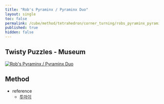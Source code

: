 ```yaml
---
title: "Rob's Pyraminx / Pyraminx Duo"
layout: single
toc: false
permalink: /cube/method/tetrahedron/corner_turning/robs_pyraminx_pyraminx_duo
published: true
hidden: false
---
```


<head>
  <base target="_blank">
</head>



## Twisty Puzzles - Museum

<a href="https://twistypuzzles.com/app/museum/museum_showitem.php?pkey=4714">
  <img alt="Rob's Pyraminx / Pyraminx Duo" src="https://twistypuzzles.com/museum/large/04714-01.jpg">
</a>



## Method

- reference
  - [투마이](https://youtu.be/e-FgTsVoQZo)
